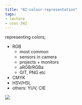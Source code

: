 ```yaml
---
title: "02-colour-representation"
tags: 
- lecture
- cosc-342
---
```


representing colors;
- RGB
	- most common
	- sensors in camera
	- projects + monitors
	- aRGB/RGBa
	- GIT, PNG etc
- CMYK
- HSV/HSL
- others: YUV, CIE

![](https://i.imgur.com/RG5WOUb.png)
 